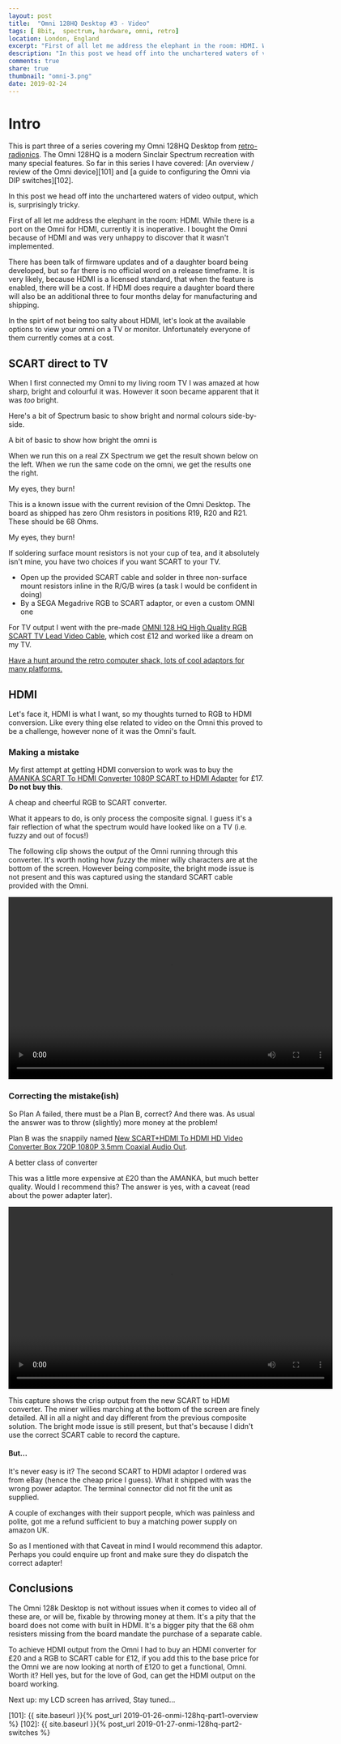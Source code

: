 ```yaml
---
layout: post
title:  "Omni 128HQ Desktop #3 - Video"
tags: [ 8bit,  spectrum, hardware, omni, retro]
location: London, England
excerpt: "First of all let me address the elephant in the room: HDMI. While there is a port on the Omni for HDMI, currently it is inoperative. I bought the Omni because of HDMI and was very unhappy to discover that it wasn't implemented."
description: "In this post we head off into the unchartered waters of video output for the Omni 128HQ Desktop. Which is, surprisingly tricky." 
comments: true
share: true
thumbnail: "omni-3.png"
date: 2019-02-24
---
```

# Intro

This is part three of a series covering my Omni 128HQ Desktop from [retro-radionics][1]. The Omni 128HQ is a modern Sinclair Spectrum recreation with many special features. So far in this series I have covered: [An overview / review of the Omni device][101] and [a guide to configuring the Omni via DIP switches][102].

In this post we head off into the unchartered waters of video output, which is, surprisingly tricky.

First of all let me address the elephant in the room: HDMI. While there is a port on the Omni for HDMI, currently it is inoperative. I bought the Omni because of HDMI and was very unhappy to discover that it wasn't implemented.

There has been talk of firmware updates and of a daughter board being developed, but so far there is no official word on a release timeframe. It is very likely, because HDMI is a licensed standard, that when the feature is enabled, there will be a cost. If HDMI does require a daughter board there will also be an additional three to four months delay for manufacturing and shipping.

In the spirt of not being too salty about HDMI, let's look at the available options to view your omni on a TV or monitor. Unfortunately everyone of them currently comes at a cost.

## SCART direct to TV

When I first connected my Omni to my living room TV I was amazed at how sharp, bright and colourful it was. However it soon became apparent that it was _too_ bright.

Here's a bit of Spectrum basic to show bright and normal colours side-by-side.

<div class="dbImg  centeredImg" data-src="omni-128-desktop/bright_code.png" alt="Code to descriminate bright pixels from non-bright pixels" ></div>

<div class="dbCaption">
A bit of basic to show how bright the omni is
</div>

When we run this on a real ZX Spectrum we get the result shown below on the left. When we run the same code on the omni, we get the results one the right. 

<div class="dbImg  centeredImg" data-src="omni-128-desktop/bright_fail.png" alt="Results of running the code on a real speccy" ></div>

<div class="dbCaption">
My eyes, they burn!
</div>

This is a known issue with the current revision of the Omni Desktop. The board as shipped has zero Ohm resistors in positions R19, R20 and R21. These should be 68 Ohms.

<div class="dbImg  centeredImg" data-src="omni-128-desktop/bright_resistors.png" alt="Results of running the code on a real Speccy" ></div>

<div class="dbCaption">
My eyes, they burn!
</div>

If soldering surface mount resistors is not your cup of tea, and it absolutely isn't mine, you have two choices if you want SCART to your TV. 

+ Open up the provided SCART cable and solder in three non-surface mount resistors inline in the R/G/B wires (a task I would be confident in doing)
+ By a SEGA Megadrive RGB to SCART adaptor, or even a custom OMNI one

For TV output I went with the pre-made  [OMNI 128 HQ High Quality RGB SCART TV Lead Video Cable][2], which cost £12 and worked like a dream on my TV.

<div class="dbImg  centeredImg" data-src="omni-128-desktop/rcs.png" alt="Results of running the code on a real Speccy" ></div>

<div class="dbCaption">
<a href = "https://retrocomputershack.com/">Have a hunt around the retro computer shack, lots of cool adaptors for many platforms.</a>
</div>


## HDMI

Let's face it, HDMI is what I want, so my thoughts turned to RGB to HDMI conversion. Like every thing else related to video on the Omni this proved to be a challenge, however none of it was the Omni's fault.

### Making a mistake

My first attempt at getting HDMI conversion to work was to buy the [AMANKA SCART To HDMI Converter 1080P SCART to HDMI Adapter][3] for £17. **Do not buy this**. 

<div class="dbImg zoom50 centeredImg" data-src="omni-128-desktop/rgb-to-scart.png" alt="Picture of my rgb to scart converter i prurchased from Amazon." ></div>

<div class="dbCaption">
A cheap and cheerful RGB to SCART converter.
</div>

What it appears to do, is only process the composite signal. I guess it's a fair reflection of what the spectrum would have looked like on a TV (i.e. fuzzy and out of focus!)

The following clip shows the output of the Omni running through this converter. It's worth noting how *fuzzy* the miner willy characters are at the bottom of the screen. However being composite, the bright mode issue is not present and this was captured using the standard SCART cable provided with the Omni.

<video class="centeredImg" src="../images/omni-128-desktop/capture_composite.mp4"  width="640" height="360" controls preload></video>

### Correcting the mistake(ish)

So Plan A failed, there must be a Plan B, correct? And there was. As usual the answer was to throw (slightly) more money at the problem!

Plan B was the snappily named [New SCART+HDMI To HDMI HD Video Converter Box 720P 1080P 3.5mm Coaxial Audio Out][4]. 

<div class="dbImg zoom50 centeredImg" data-src="omni-128-desktop/rgb_converter.png" alt="Code to descriminate bright pixels from non-bright pixels" ></div>

<div class="dbCaption">
A better class of converter
</div>


This was a little more expensive at £20 than the AMANKA, but much better quality. Would I recommend this? The answer is yes, with a caveat (read about the power adapter later).

<video class="centeredImg" src="../images/omni-128-desktop/capture_rgb.mp4"  width="640" height="360" controls preload></video>

This capture shows the crisp output from the new SCART to HDMI converter. The miner willies marching at the bottom of the screen are finely detailed. All in all a night and day different from the previous composite solution. The  bright mode issue is still present, but that's because I didn't use the correct SCART cable to record the capture.

#### But...

It's never easy is it? The second SCART to HDMI adaptor I ordered was from eBay (hence the cheap price I guess). What it shipped with was the wrong power adaptor. The terminal connector did not fit the unit as supplied.

A couple of exchanges with their support people, which was painless and polite, got me a refund sufficient  to buy a matching power supply on amazon UK.

So as I mentioned with that Caveat in mind I would recommend this adaptor. Perhaps you could enquire up front and make sure they do dispatch the correct adapter!

## Conclusions

The Omni 128k Desktop is not without issues when it comes to video all of these  are, or will be, fixable by throwing money at them. It's a pity that the board does not come  with built in HDMI. It's a bigger pity that the 68 ohm resisters missing from the board mandate the purchase of a separate cable.

To achieve HDMI output from the Omni I had to buy an HDMI converter for £20 and a RGB to SCART cable for £12, if you add this to the base price for the Omni we are now looking at north of £120 to get a functional, Omni. Worth it? Hell yes, but for the love of God, can get the HDMI output on the board working.

Next up: my LCD screen has arrived, Stay tuned... 


[1]: https://retroradionics.co.uk/
[2]: https://www.ebay.co.uk/itm/OMNI-128-HQ-High-Quality-RGB-Scart-TV-Lead-Video-Cable/253568142226
[3]: https://www.amazon.co.uk/gp/product/B0784JCCXS/ref=ppx_yo_dt_b_asin_title_o05__o00_s00?ie=UTF8&psc=1
[4]: https://www.ebay.co.uk/itm/New-SCART-HDMI-To-HDMI-HD-Video-Converter-Box-720P-1080P-3-5mm-Coaxial-Audio-Out/292855206364?ssPageName=STRK%3AMEBIDX%3AIT&var=591628881354&_trksid=p2057872.m2749.l2649
[101]: {{ site.baseurl }}{% post_url 2019-01-26-onmi-128hq-part1-overview %}
[102]: {{ site.baseurl }}{% post_url 2019-01-27-onmi-128hq-part2-switches %}
